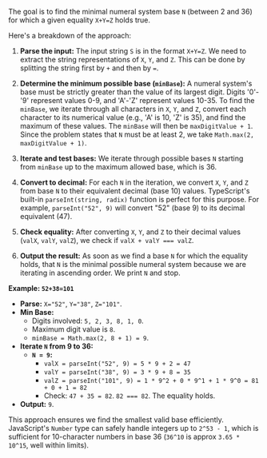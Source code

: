 The goal is to find the minimal numeral system base `N` (between 2 and 36) for which a given equality `X+Y=Z` holds true.

Here's a breakdown of the approach:

1.  **Parse the input:** The input string `S` is in the format `X+Y=Z`. We need to extract the string representations of `X`, `Y`, and `Z`. This can be done by splitting the string first by `+` and then by `=`.

2.  **Determine the minimum possible base (`minBase`):** A numeral system's base must be strictly greater than the value of its largest digit. Digits '0'-'9' represent values 0-9, and 'A'-'Z' represent values 10-35. To find the `minBase`, we iterate through all characters in `X`, `Y`, and `Z`, convert each character to its numerical value (e.g., 'A' is 10, 'Z' is 35), and find the maximum of these values. The `minBase` will then be `maxDigitValue + 1`. Since the problem states that `N` must be at least 2, we take `Math.max(2, maxDigitValue + 1)`.

3.  **Iterate and test bases:** We iterate through possible bases `N` starting from `minBase` up to the maximum allowed base, which is 36.

4.  **Convert to decimal:** For each `N` in the iteration, we convert `X`, `Y`, and `Z` from base `N` to their equivalent decimal (base 10) values. TypeScript's built-in `parseInt(string, radix)` function is perfect for this purpose. For example, `parseInt("52", 9)` will convert "52" (base 9) to its decimal equivalent (47).

5.  **Check equality:** After converting `X`, `Y`, and `Z` to their decimal values (`valX`, `valY`, `valZ`), we check if `valX + valY === valZ`.

6.  **Output the result:** As soon as we find a base `N` for which the equality holds, that `N` is the minimal possible numeral system because we are iterating in ascending order. We print `N` and stop.

**Example: `52+38=101`**

*   **Parse:** `X="52"`, `Y="38"`, `Z="101"`.
*   **Min Base:**
    *   Digits involved: `5, 2, 3, 8, 1, 0`.
    *   Maximum digit value is `8`.
    *   `minBase = Math.max(2, 8 + 1) = 9`.
*   **Iterate `N` from 9 to 36:**
    *   **`N = 9`:**
        *   `valX = parseInt("52", 9) = 5 * 9 + 2 = 47`
        *   `valY = parseInt("38", 9) = 3 * 9 + 8 = 35`
        *   `valZ = parseInt("101", 9) = 1 * 9^2 + 0 * 9^1 + 1 * 9^0 = 81 + 0 + 1 = 82`
        *   Check: `47 + 35 = 82`. `82 === 82`. The equality holds.
*   **Output:** `9`.

This approach ensures we find the smallest valid base efficiently. JavaScript's `Number` type can safely handle integers up to `2^53 - 1`, which is sufficient for 10-character numbers in base 36 (`36^10` is approx `3.65 * 10^15`, well within limits).